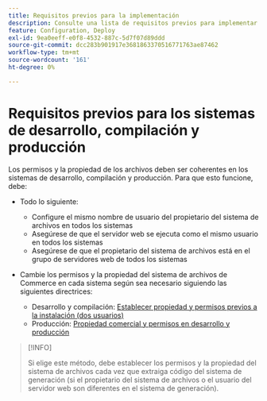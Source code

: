 ```yaml
---
title: Requisitos previos para la implementación
description: Consulte una lista de requisitos previos para implementar Commerce en un sistema de desarrollo, compilación o producción.
feature: Configuration, Deploy
exl-id: 9ea0eeff-e0f8-4532-887c-5d7f07d89ddd
source-git-commit: dcc283b901917e3681863370516771763ae87462
workflow-type: tm+mt
source-wordcount: '161'
ht-degree: 0%

---
```


# Requisitos previos para los sistemas de desarrollo, compilación y producción

Los permisos y la propiedad de los archivos deben ser coherentes en los sistemas de desarrollo, compilación y producción. Para que esto funcione, debe:

- Todo lo siguiente:

   - Configure el mismo nombre de usuario del propietario del sistema de archivos en todos los sistemas
   - Asegúrese de que el servidor web se ejecuta como el mismo usuario en todos los sistemas
   - Asegúrese de que el propietario del sistema de archivos está en el grupo de servidores web de todos los sistemas

- Cambie los permisos y la propiedad del sistema de archivos de Commerce en cada sistema según sea necesario siguiendo las siguientes directrices:

   - Desarrollo y compilación: [Establecer propiedad y permisos previos a la instalación (dos usuarios)](file-system-permissions.md#set-up-two-owners-for-default-or-developer-mode)
   - Producción: [Propiedad comercial y permisos en desarrollo y producción](file-system-permissions.md)

>[!INFO]
>
>Si elige este método, debe establecer los permisos y la propiedad del sistema de archivos cada vez que extraiga código del sistema de generación (si el propietario del sistema de archivos o el usuario del servidor web son diferentes en el sistema de generación).
